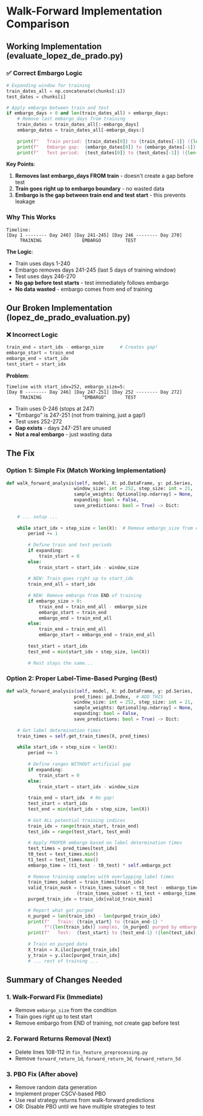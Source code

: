 # Walk-Forward Implementation Comparison

## Working Implementation (evaluate_lopez_de_prado.py)

### ✅ Correct Embargo Logic

```python
# Expanding window for training
train_dates_all = np.concatenate(chunks[:i])
test_dates = chunks[i]

# Apply embargo between train and test
if embargo_days > 0 and len(train_dates_all) > embargo_days:
    # Remove last embargo_days from training
    train_dates = train_dates_all[:-embargo_days]
    embargo_dates = train_dates_all[-embargo_days:]
    
    print(f"   Train period: {train_dates[0]} to {train_dates[-1]} ({len(train_dates)} days)")
    print(f"   Embargo gap:  {embargo_dates[0]} to {embargo_dates[-1]} ({embargo_days} days) [EXCLUDED]")
    print(f"   Test period:  {test_dates[0]} to {test_dates[-1]} ({len(test_dates)} days)")
```

**Key Points**:
1. **Removes last embargo_days FROM train** - doesn't create a gap before test
2. **Train goes right up to embargo boundary** - no wasted data
3. **Embargo is the gap between train end and test start** - this prevents leakage

### Why This Works

```
Timeline:
[Day 1 -------- Day 240] [Day 241-245] [Day 246 -------- Day 270]
     TRAINING               EMBARGO         TEST
```

**The Logic**:
- Train uses days 1-240
- Embargo removes days 241-245 (last 5 days of training window)
- Test uses days 246-270
- **No gap before test starts** - test immediately follows embargo
- **No data wasted** - embargo comes from end of training

## Our Broken Implementation (lopez_de_prado_evaluation.py)

### ❌ Incorrect Logic

```python
train_end = start_idx - embargo_size      # Creates gap!
embargo_start = train_end
embargo_end = start_idx
test_start = start_idx
```

**Problem**:
```
Timeline with start_idx=252, embargo_size=5:
[Day 0 -------- Day 246] [Day 247-251] [Day 252 -------- Day 272]
     TRAINING               "EMBARGO"       TEST
```

- Train uses 0-246 (stops at 247)
- "Embargo" is 247-251 (not from training, just a gap!)
- Test uses 252-272
- **Gap exists** - days 247-251 are unused
- **Not a real embargo** - just wasting data

## The Fix

### Option 1: Simple Fix (Match Working Implementation)

```python
def walk_forward_analysis(self, model, X: pd.DataFrame, y: pd.Series,
                         window_size: int = 252, step_size: int = 21,
                         sample_weights: Optional[np.ndarray] = None,
                         expanding: bool = False,
                         save_predictions: bool = True) -> Dict:
    
    # ... setup ...
    
    while start_idx + step_size < len(X):  # Remove embargo_size from condition
        period += 1
        
        # Define train and test periods
        if expanding:
            train_start = 0
        else:
            train_start = start_idx - window_size
        
        # NEW: Train goes right up to start_idx
        train_end_all = start_idx
        
        # NEW: Remove embargo from END of training
        if embargo_size > 0:
            train_end = train_end_all - embargo_size
            embargo_start = train_end
            embargo_end = train_end_all
        else:
            train_end = train_end_all
            embargo_start = embargo_end = train_end_all
        
        test_start = start_idx
        test_end = min(start_idx + step_size, len(X))
        
        # Rest stays the same...
```

### Option 2: Proper Label-Time-Based Purging (Best)

```python
def walk_forward_analysis(self, model, X: pd.DataFrame, y: pd.Series,
                         pred_times: pd.Index,  # ADD THIS
                         window_size: int = 252, step_size: int = 21,
                         sample_weights: Optional[np.ndarray] = None,
                         expanding: bool = False,
                         save_predictions: bool = True) -> Dict:
    
    # Get label determination times
    train_times = self.get_train_times(X, pred_times)
    
    while start_idx + step_size < len(X):
        period += 1
        
        # Define ranges WITHOUT artificial gap
        if expanding:
            train_start = 0
        else:
            train_start = start_idx - window_size
        
        train_end = start_idx  # No gap!
        test_start = start_idx
        test_end = min(start_idx + step_size, len(X))
        
        # Get ALL potential training indices
        train_idx = range(train_start, train_end)
        test_idx = range(test_start, test_end)
        
        # Apply PROPER embargo based on label determination times
        test_times = pred_times[test_idx]
        t0_test = test_times.min()
        t1_test = test_times.max()
        embargo_time = (t1_test - t0_test) * self.embargo_pct
        
        # Remove training samples with overlapping label times
        train_times_subset = train_times[train_idx]
        valid_train_mask = (train_times_subset < t0_test - embargo_time) | \
                          (train_times_subset > t1_test + embargo_time)
        purged_train_idx = train_idx[valid_train_mask]
        
        # Report what got purged
        n_purged = len(train_idx) - len(purged_train_idx)
        print(f"   Train: {train_start} to {train_end-1} "
              f"({len(train_idx)} samples, {n_purged} purged by embargo)")
        print(f"   Test:  {test_start} to {test_end-1} ({len(test_idx)} samples)")
        
        # Train on purged data
        X_train = X.iloc[purged_train_idx]
        y_train = y.iloc[purged_train_idx]
        # ... rest of training ...
```

## Summary of Changes Needed

### 1. Walk-Forward Fix (Immediate)
- Remove `embargo_size` from the condition
- Train goes right up to test start
- Remove embargo from END of training, not create gap before test

### 2. Forward Returns Removal (Next)
- Delete lines 108-112 in `fin_feature_preprocessing.py`
- Remove `forward_return_1d`, `forward_return_3d`, `forward_return_5d`

### 3. PBO Fix (After above)
- Remove random data generation
- Implement proper CSCV-based PBO
- Use real strategy returns from walk-forward predictions
- OR: Disable PBO until we have multiple strategies to test
